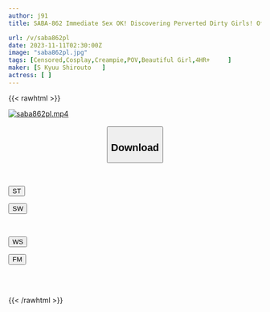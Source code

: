 ```yaml
---
author: j91
title: SABA-862 Immediate Sex OK! Discovering Perverted Dirty Girls! Off Paco Report Vulgar Oho Voice Climax Pewter Ahegao Gangimari Sex Mitsuha-chan Vol.03

url: /v/saba862pl
date: 2023-11-11T02:30:00Z
image: "saba862pl.jpg"
tags: [Censored,Cosplay,Creampie,POV,Beautiful Girl,4HR+	 ]
maker: [S Kyuu Shirouto   ]
actress: [ ]
---
```



{{< rawhtml >}}

<div class="video" data-videoid="81oKJVeRvVflW8">
    <a href="javascript:;">
        <img src="https://my.j91.asia/v/saba862pl/saba862pl.jpg" width="WIDTH" height="HEIGHT" alt="saba862pl.mp4" loading="lazy">
    </a>
</div>

<script type="text/javascript" src="https://j91.asia/asset/on-demand-st.js"></script>

<br>
  <link rel="stylesheet" href="https://j91.asia/asset/bs5.css">
  
  <center>
  <button class="btn btn-primary" type="button" data-bs-toggle="collapse" data-bs-target=".multi-collapse" aria-expanded="false" aria-controls="multiCollapseExample1 multiCollapseExample2"><h2>Download</h2></button></center>
</p>
<div class="row">
  <div class="col">
    <div class="collapse multi-collapse" id="multiCollapseExample1">
      <div class="card card-body">
	      	      <br>
<div class="buttons">  
<p><a href="https://streamtape.to/v/81oKJVeRvVflW8" target="_blank"><button class="btn-hover color-3"><i class="fa fa-download"></i> ST</button></a></p>
<p><a href="https://sfastwish.com/wv76ykrf0ds9" target="_blank"><button class="btn-hover color-2"><i class="fa fa-download"></i> SW</button></a></p></div>
    </div>
  </div>
</div>
  <div class="col">
    <div class="collapse multi-collapse" id="multiCollapseExample2">
      <div class="card card-body">
	      <br>
<div class="buttons">
<p><a href="javascript:;" target="_blank"><button class="btn-hover color-9"><i class="fa fa-download"></i> WS</button></a></p>
<p><a href="https://filemoon.sx/d/pj80cznsdjc3" target="_blank"><button class="btn-hover color-8"><i class="fa fa-download"></i> FM</button></a></p></div>
<br><br>
      </div>
    </div>
  </div>
</div>

{{< /rawhtml >}}

